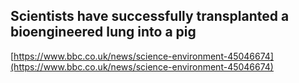 ## Scientists have successfully transplanted a bioengineered lung into a pig
  
  [https://www.bbc.co.uk/news/science-environment-45046674](https://www.bbc.co.uk/news/science-environment-45046674)